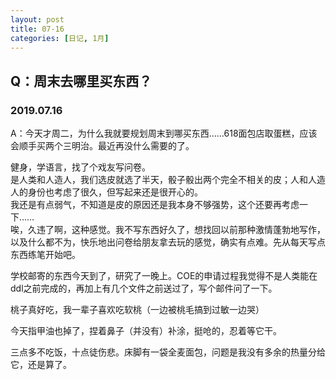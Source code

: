 ```yaml
---
layout: post
title: 07-16
categories: [日记, 1月]
---
```

## Q：周末去哪里买东西？
### 2019.07.16
A：今天才周二，为什么我就要规划周末到哪买东西……618面包店取蛋糕，应该会顺手买两个三明治。最近再没什么需要的了。  

健身，学语言，找了个戏友写问卷。  
是人类和人造人，我们选皮就选了半天，骰子骰出两个完全不相关的皮；人和人造人的身份也考虑了很久，但写起来还是很开心的。  
我还是有点弱气，不知道是皮的原因还是我本身不够强势，这个还要再考虑一下……  
唉，久违了啊，这种感觉。我不写东西好久了，想找回以前那种激情蓬勃地写作，以及什么都不为，快乐地出问卷给朋友拿去玩的感觉，确实有点难。先从每天写点东西练笔开始吧。  

学校邮寄的东西今天到了，研究了一晚上。COE的申请过程我觉得不是人类能在ddl之前完成的，再加上有几个文件之前送过了，写个邮件问了一下。  

桃子真好吃，我一辈子喜欢吃软桃（一边被桃毛搞到过敏一边哭）  

今天指甲油也掉了，捏着鼻子（并没有）补涂，挺呛的，忍着等它干。  

三点多不吃饭，十点徒伤悲。床脚有一袋全麦面包，问题是我没有多余的热量分给它，还是算了。  
